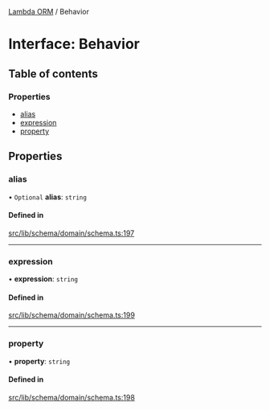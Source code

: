 [Lambda ORM](../README.md) / Behavior

# Interface: Behavior

## Table of contents

### Properties

- [alias](Behavior.md#alias)
- [expression](Behavior.md#expression)
- [property](Behavior.md#property)

## Properties

### alias

• `Optional` **alias**: `string`

#### Defined in

[src/lib/schema/domain/schema.ts:197](https://github.com/FlavioLionelRita/lambdaorm/blob/49f48e68/src/lib/schema/domain/schema.ts#L197)

___

### expression

• **expression**: `string`

#### Defined in

[src/lib/schema/domain/schema.ts:199](https://github.com/FlavioLionelRita/lambdaorm/blob/49f48e68/src/lib/schema/domain/schema.ts#L199)

___

### property

• **property**: `string`

#### Defined in

[src/lib/schema/domain/schema.ts:198](https://github.com/FlavioLionelRita/lambdaorm/blob/49f48e68/src/lib/schema/domain/schema.ts#L198)
